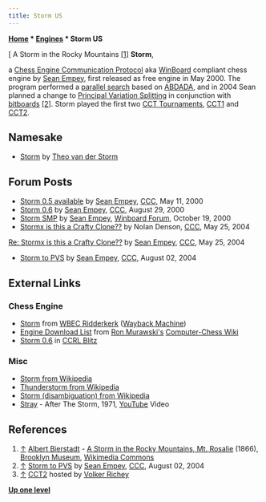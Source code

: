 ```yaml
---
title: Storm US
---
```

**[Home](Home "Home") \* [Engines](Engines "Engines") \* Storm US**



[ A Storm in the Rocky Mountains <a id="cite-note-1" href="#cite-ref-1">[1]</a>
**Storm**,  

a [Chess Engine Communication Protocol](Chess_Engine_Communication_Protocol "Chess Engine Communication Protocol") aka [WinBoard](WinBoard "WinBoard") compliant chess engine by [Sean Empey](Sean_Empey "Sean Empey"), first released as free engine in May 2000. 
The program performed a [parallel search](Parallel_Search "Parallel Search") based on [ABDADA](ABDADA "ABDADA"), and in 2004 Sean planned a change to [Principal Variation Splitting](Parallel_Search#PrincipalVariationSplitting "Parallel Search") in conjunction with [bitboards](Bitboards "Bitboards") <a id="cite-note-2" href="#cite-ref-2">[2]</a>. 
Storm played the first two [CCT Tournaments](CCT_Tournaments "CCT Tournaments"), [CCT1](CCT1 "CCT1") and [CCT2](CCT2 "CCT2"). 



## Namesake


* [Storm](Storm "Storm") by [Theo van der Storm](Theo_van_der_Storm "Theo van der Storm")


## Forum Posts


* [Storm 0.5 available](https://www.stmintz.com/ccc/index.php?id=110218) by [Sean Empey](Sean_Empey "Sean Empey"), [CCC](CCC "CCC"), May 11, 2000
* [Storm 0.6](https://www.stmintz.com/ccc/index.php?id=127281) by [Sean Empey](Sean_Empey "Sean Empey"), [CCC](CCC "CCC"), August 29, 2000
* [Storm SMP](http://www.open-aurec.com/wbforum/viewtopic.php?f=18&t=32536) by [Sean Empey](Sean_Empey "Sean Empey"), [Winboard Forum](Computer_Chess_Forums "Computer Chess Forums"), October 19, 2000
* [Stormx is this a Crafty Clone??](https://www.stmintz.com/ccc/index.php?id=367062) by Nolan Denson, [CCC](CCC "CCC"), May 25, 2004


 [Re: Stormx is this a Crafty Clone??](https://www.stmintz.com/ccc/index.php?id=367063) by [Sean Empey](Sean_Empey "Sean Empey"), [CCC](CCC "CCC"), May 25, 2004
* [Storm to PVS](https://www.stmintz.com/ccc/index.php?id=380442) by [Sean Empey](Sean_Empey "Sean Empey"), [CCC](CCC "CCC"), August 02, 2004


## External Links


### Chess Engine


* [Storm](https://web.archive.org/web/20140228062643/http://wbec-ridderkerk.nl/html/details1/Storm.html) from [WBEC Ridderkerk](WBEC "WBEC") ([Wayback Machine](https://en.wikipedia.org/wiki/Wayback_Machine))
* [Engine Download List](http://www.computer-chess.org/doku.php?id=computer_chess:wiki:download:engine_download_list) from [Ron Murawski's](Ron_Murawski "Ron Murawski") [Computer-Chess Wiki](http://computer-chess.org/doku.php?id=home)
* [Storm 0.6](http://www.computerchess.org.uk/ccrl/404/cgi/engine_details.cgi?print=Details&each_game=1&eng=Storm%200.6#Storm_0_6) in [CCRL Blitz](CCRL "CCRL")


### Misc


* [Storm from Wikipedia](https://en.wikipedia.org/wiki/Storm)
* [Thunderstorm from Wikipedia](https://en.wikipedia.org/wiki/Thunderstorm)
* [Storm (disambiguation) from Wikipedia](https://en.wikipedia.org/wiki/Storm_%28disambiguation%29)
* [Stray](https://en.wikipedia.org/wiki/Stray_%28band%29) - After The Storm, 1971, [YouTube](https://en.wikipedia.org/wiki/YouTube) Video


 
## References


1. <a id="cite-ref-1" href="#cite-note-1">↑</a> [Albert Bierstadt](index.php?title=Category:Albert_Bierstadt&action=edit&redlink=1 "Category:Albert Bierstadt (page does not exist)") - [A Storm in the Rocky Mountains, Mt. Rosalie](https://en.wikipedia.org/wiki/A_Storm_in_the_Rocky_Mountains,_Mt._Rosalie) (1866), [Brooklyn Museum](https://en.wikipedia.org/wiki/Brooklyn_Museum), [Wikimedia Commons](https://en.wikipedia.org/wiki/Wikimedia_Commons)
2. <a id="cite-ref-2" href="#cite-note-2">↑</a> [Storm to PVS](https://www.stmintz.com/ccc/index.php?id=380442) by [Sean Empey](Sean_Empey "Sean Empey"), [CCC](CCC "CCC"), August 02, 2004
3. <a id="cite-ref-3" href="#cite-note-3">↑</a> [CCT2](http://www.vrichey.de/cct2/) hosted by [Volker Richey](index.php?title=Volker_Richey&action=edit&redlink=1 "Volker Richey (page does not exist)")

**[Up one level](Engines "Engines")**







 
